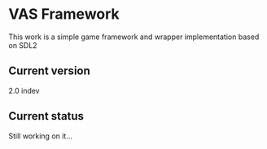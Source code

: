 # VAS Framework

This work is a simple game framework and wrapper implementation based on SDL2

## Current version
2.0 indev

## Current status
Still working on it...